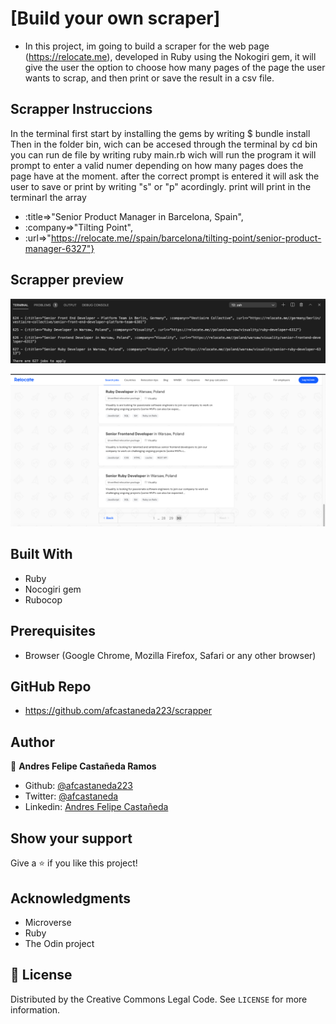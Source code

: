 # [Build your own scraper]

- In this project, im going to build a scraper for the web page (https://relocate.me), developed in Ruby using the Nokogiri gem, it will give the user the option to choose how many pages of the page the user wants to scrap, and then print or save the result in a csv file. 


## Scrapper Instruccions

In the terminal first start by installing the gems by writing $ bundle install
Then in the folder bin, wich can be accesed through the terminal by cd bin you can run de file by writing ruby main.rb wich will run the program
it will prompt to enter a valid numer depending on how many pages does the page have at the moment. 
after the correct prompt is entered it will ask the user to save or print by writing "s" or "p" acordingly.
print will print in the terminarl the array 
- :title=>"Senior Product Manager in Barcelona, Spain", 
- :company=>"Tilting Point", 
- :url=>"https://relocate.me//spain/barcelona/tilting-point/senior-product-manager-6327"}


## Scrapper preview


![screenshot](/images/img1.png)

![screenshot](/images/img2.png)



## Built With

- Ruby
- Nocogiri gem
- Rubocop


## Prerequisites

- Browser (Google Chrome, Mozilla Firefox, Safari or any other browser)

## GitHub Repo

-  https://github.com/afcastaneda223/scrapper

## Author

👤 **Andres Felipe Castañeda Ramos**

- Github: [@afcastaneda223](https://github.com/afcastaneda223)
- Twitter: [@afcastaneda](https://twitter.com/afcastaneda)
- Linkedin: [Andres Felipe Castañeda](www.linkedin.com/in/andres-castaneda223)


## Show your support

Give a ⭐️ if you like this project!

## Acknowledgments

- Microverse
- Ruby
- The Odin project

## 📝 License

Distributed by the Creative Commons Legal Code. See `LICENSE` for more information.
